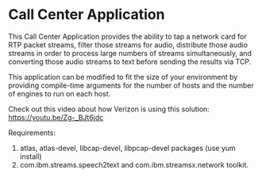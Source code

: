# Call Center Application

This Call Center Application provides the ability to tap a network card for RTP packet 
streams, filter those streams for audio, distribute those audio streams in order to process large
numbers of streams simultaneously, and converting those audio streams to text before sending
the results via TCP. 

This application can be modified to fit the size of your environment by providing compile-time 
arguments for the number of hosts and the number of engines to run on each host. 

Check out this video about how Verizon is using this solution: https://youtu.be/Zg-_BJt6jdc

Requirements:
1. atlas, atlas-devel, libcap-devel, libpcap-devel packages (use yum install)
2. com.ibm.streams.speech2text and com.ibm.streamsx.network toolkit. 
